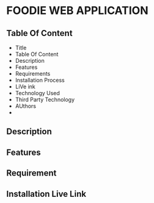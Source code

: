 # FOODIE WEB APPLICATION

## Table Of Content
- Title
- Table Of Content
- Description
- Features
- Requirements
- Installation Process
- LiVe ink
- Technology Used
- Third Party Technology
- AUthors
- 
## Description

## Features

## Requirement

## Installation Live Link

